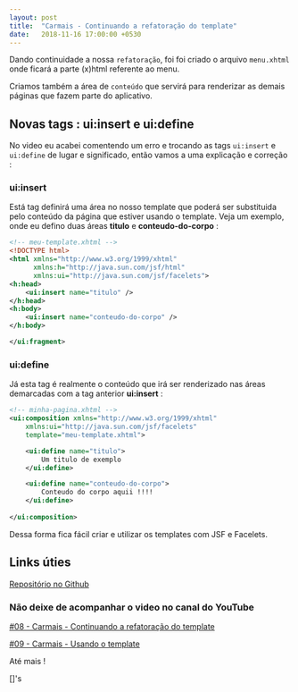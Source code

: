 ```yaml
---
layout: post
title:  "Carmais - Continuando a refatoração do template"
date:   2018-11-16 17:00:00 +0530
---
```


Dando continuidade a nossa ```refatoração```, foi foi criado o arquivo ```menu.xhtml``` onde ficará a parte (x)html referente ao menu.

Criamos também a área de ```conteúdo``` que servirá para renderizar as demais páginas que fazem parte do aplicativo.


## Novas tags : ui:insert e ui:define

No video eu acabei comentendo um erro e trocando as tags ```ui:insert``` e ```ui:define``` de lugar e significado, então vamos a uma explicação e correção :


### ui:insert

Está tag definirá uma área no nosso template que poderá ser substituida pelo conteúdo da página que estiver usando o template. 
Veja um exemplo, onde eu defino duas áreas **titulo** e **conteudo-do-corpo** :

```xml
<!-- meu-template.xhtml -->
<!DOCTYPE html> 
<html xmlns="http://www.w3.org/1999/xhtml"
      xmlns:h="http://java.sun.com/jsf/html"
	  xmlns:ui="http://java.sun.com/jsf/facelets">
<h:head>
	<ui:insert name="titulo" />
</h:head>
<h:body>
	<ui:insert name="conteudo-do-corpo" />
</h:body>

</ui:fragment>
```


### ui:define

Já esta tag é realmente o conteúdo que irá ser renderizado nas áreas demarcadas com a tag anterior  **ui:insert** :

```xml
<!-- minha-pagina.xhtml -->
<ui:composition xmlns="http://www.w3.org/1999/xhtml"
	xmlns:ui="http://java.sun.com/jsf/facelets"
	template="meu-template.xhtml">

	<ui:define name="titulo">
		Um titulo de exemplo
	</ui:define>

	<ui:define name="conteudo-do-corpo">
		Conteudo do corpo aquii !!!!
	</ui:define>
	
</ui:composition>
```

Dessa forma fica fácil criar e utilizar os templates com JSF e Facelets.


## Links úties

[Repositório no Github](https://github.com/BSTK/carmais)

### Não deixe de acompanhar o video no canal do YouTube

[#08 - Carmais - Continuando a refatoração do template](https://youtu.be/KwDgRLHeTG8)

[#09 - Carmais - Usando o template](https://youtu.be/Z1V96zeGxFs)

Até mais !

[]'s
